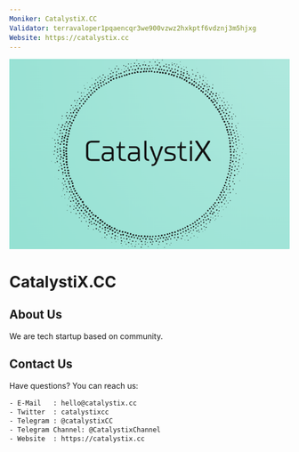 ```yaml
---
Moniker: CatalystiX.CC
Validator: terravaloper1pqaencqr3we900vzwz2hxkptf6vdznj3m5hjxg
Website: https://catalystix.cc
---
```


 ![catalystix](logo.png)

# CatalystiX.CC 

## About Us
We are tech startup based on community.

## Contact Us

Have questions? You can reach us:
```
- E-Mail   : hello@catalystix.cc
- Twitter  : catalystixcc
- Telegram : @catalystixCC
- Telegram Channel: @CatalystixChannel
- Website  : https://catalystix.cc
```